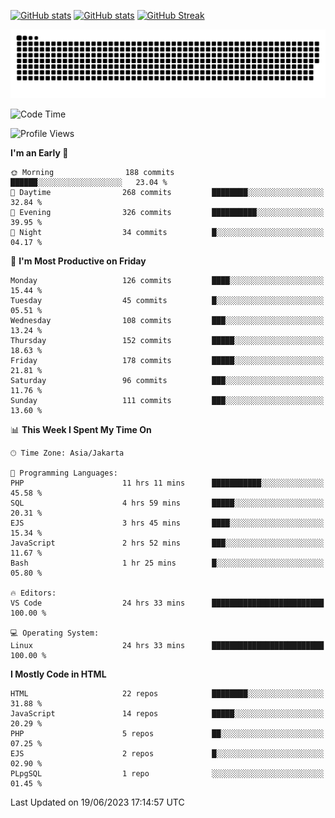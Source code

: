 [![GitHub stats](https://github-readme-stats.vercel.app/api?username=aurelioklv&card_width=500&show_icons=true&rank_icon=github&theme=solarized-dark#gh-dark-mode-only)](https://github.com/anuraghazra/github-readme-stats#gh-dark-mode-only)
[![GitHub stats](https://github-readme-stats.vercel.app/api?username=aurelioklv&card_width=500&show_icons=true&rank_icon=github&theme=buefy#gh-light-mode-only)](https://github.com/anuraghazra/github-readme-stats#gh-light-mode-only)
[![GitHub Streak](https://streak-stats.demolab.com/?user=aurelioklv&card_width=336&theme=solarized-dark)](https://git.io/streak-stats)

<picture>
  <source media="(prefers-color-scheme: dark)" srcset="https://raw.githubusercontent.com/aurelioklv/aurelioklv/snake-output/github-contribution-grid-snake-dark.svg">
  <source media="(prefers-color-scheme: light)" srcset="https://raw.githubusercontent.com/aurelioklv/aurelioklv/snake-output/github-contribution-grid-snake.svg">
  <img alt="github contribution grid snake animation" src="https://raw.githubusercontent.com/aurelioklv/aurelioklv/snake-output/github-contribution-grid-snake.svg">
</picture>

<!--START_SECTION:waka-->
![Code Time](http://img.shields.io/badge/Code%20Time-68%20hrs%2017%20mins-blue)

![Profile Views](http://img.shields.io/badge/Profile%20Views-150-blue)

**I'm an Early 🐤** 

```text
🌞 Morning                188 commits         ██████░░░░░░░░░░░░░░░░░░░   23.04 % 
🌆 Daytime                268 commits         ████████░░░░░░░░░░░░░░░░░   32.84 % 
🌃 Evening                326 commits         ██████████░░░░░░░░░░░░░░░   39.95 % 
🌙 Night                  34 commits          █░░░░░░░░░░░░░░░░░░░░░░░░   04.17 % 
```
📅 **I'm Most Productive on Friday** 

```text
Monday                   126 commits         ████░░░░░░░░░░░░░░░░░░░░░   15.44 % 
Tuesday                  45 commits          █░░░░░░░░░░░░░░░░░░░░░░░░   05.51 % 
Wednesday                108 commits         ███░░░░░░░░░░░░░░░░░░░░░░   13.24 % 
Thursday                 152 commits         █████░░░░░░░░░░░░░░░░░░░░   18.63 % 
Friday                   178 commits         █████░░░░░░░░░░░░░░░░░░░░   21.81 % 
Saturday                 96 commits          ███░░░░░░░░░░░░░░░░░░░░░░   11.76 % 
Sunday                   111 commits         ███░░░░░░░░░░░░░░░░░░░░░░   13.60 % 
```


📊 **This Week I Spent My Time On** 

```text
🕑︎ Time Zone: Asia/Jakarta

💬 Programming Languages: 
PHP                      11 hrs 11 mins      ███████████░░░░░░░░░░░░░░   45.58 % 
SQL                      4 hrs 59 mins       █████░░░░░░░░░░░░░░░░░░░░   20.31 % 
EJS                      3 hrs 45 mins       ████░░░░░░░░░░░░░░░░░░░░░   15.34 % 
JavaScript               2 hrs 52 mins       ███░░░░░░░░░░░░░░░░░░░░░░   11.67 % 
Bash                     1 hr 25 mins        █░░░░░░░░░░░░░░░░░░░░░░░░   05.80 % 

🔥 Editors: 
VS Code                  24 hrs 33 mins      █████████████████████████   100.00 % 

💻 Operating System: 
Linux                    24 hrs 33 mins      █████████████████████████   100.00 % 
```

**I Mostly Code in HTML** 

```text
HTML                     22 repos            ████████░░░░░░░░░░░░░░░░░   31.88 % 
JavaScript               14 repos            █████░░░░░░░░░░░░░░░░░░░░   20.29 % 
PHP                      5 repos             ██░░░░░░░░░░░░░░░░░░░░░░░   07.25 % 
EJS                      2 repos             █░░░░░░░░░░░░░░░░░░░░░░░░   02.90 % 
PLpgSQL                  1 repo              ░░░░░░░░░░░░░░░░░░░░░░░░░   01.45 % 
```




 Last Updated on 19/06/2023 17:14:57 UTC
<!--END_SECTION:waka-->
